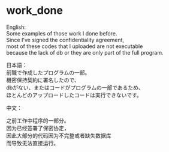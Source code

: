 # work_done 
English:  
Some examples of those work I done before.  
Since I've signed the confidentiality agreement,  
most of these codes that I uploaded are not executable  
because the lack of db or they are only part of the full program. 
  
日本語：  
前職で作成したプログラムの一部。  
機密保持契約に署名したので、  
dbがない、またはコードがプログラムの一部であるため、  
ほとんどのアップロードしたコードは実行できないです。  

中文： 

之前工作中程序的一部分。  
因为已经签署了保密协定，  
因此大部分的代码因为不完整或者缺失数据库  
而导致无法直接运行。
